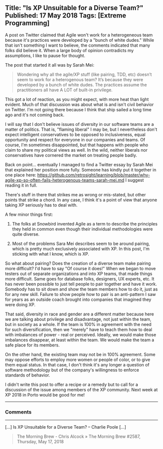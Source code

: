 Title: "Is XP Unsuitable for a Diverse Team?"
Published: 17 May 2018
Tags: [Extreme Programming]
---
A post on Twitter claimed that Agile won't work for a heterogeneous team because it's practices were developed by a "bunch of white dudes." While that isn't something I want to believe, the comments indicated that many folks did believe it. When a large body of opinion contradicts my assumptions, I like to pause for thought.

The post that started it all was by Sarah Mei:

>Wondering why all the agile/XP stuff (like pairing, TDD, etc) doesn’t seem to work for a heterogenous team? It’s because they were developed by a bunch of white dudes. The practices  assume the practitioners all have A LOT of built-in privilege.

This got a lot of reaction, as you might expect, with more heat than light evident. Much of that discussion was about what is and isn't civil behavior on Twitter. I'm not going there because I think that ship sailed a long time ago and it's not coming back.

I will say that I don't believe issues of diversity in our software teams are a matter of politics. That is, "flaming liberal" I may be, but I nevertheless don't expect intelligent conservatives to be opposed to inclusiveness, equal opportunity and respect for everyone in our companies and teams. Of course, I'm sometimes disappointed, but that happens with people who claim to share my political views as well. In the wild, neither liberals nor conservatives have cornered the market on treating people badly.

Back on point... eventually I managed to find a Twitter essay by Sarah Mei that explained her position more fully. Someone has kindly put it together in one place here: https://github.com/retrosight/learning/blob/master/why-agile-xp-so-often-fails-heterogenous-teams-sarah-mei.md I suggest reading it in full.

There's stuff in there that strikes me as wrong or mis-stated, but other points that strike a chord. In any case, I think it's a point of view that anyone taking XP seriously has to deal with.

A few minor things first:

1. The folks at Snowbird invented Agile as a term to describe the principles they held in common even though their individual methodologies were quite diverse.

2. Most of the problems Sara Mei describes seem to be around pairing, which is pretty much exclusively associated with XP. In this post, I'm sticking with what I know, which is XP.

So what about pairing? Does the creation of a diverse team make pairing more difficult? I'd have to say "Of course it does!" When we began to move testers out of separate organizations and into XP teams, that made things more difficult. Same goes for database folks, designers, UX experts, etc. It has never been possible to just tell people to pair together and have it work. Somebody has to sit down and show the team members how to do it, just as for any new skill. Failure to show people how to pair is an anti-pattern I saw for years as an outside coach brought into companies that imagined they were doing XP.

That said, diversity in race and gender are a different matter because here we are talking about privilege and disadvantage, not just within the team, but in society as a whole. If the team is 100% in agreement with the need for such diversification, then we "merely" have to teach them how to deal with imbalances of power - real or perceived. Ideally, we would make those imbalances disappear, at least within the team. We would make the team a safe place for its members.

On the other hand, the existing team may not be in 100% agreement. Some may oppose efforts to employ more women or people of color, or to give them equal status. In that case, I don't think it's any longer a question of software methodology but of the company's willingness to enforce standards of behavior.

I didn't write this post to offer a recipe or a remedy but to call for a discussion of the issue among members of the XP community. Next week at XP 2018 in Porto would be good for me!

---

### Comments

---

[&#8230;] Is XP Unsuitable for a Diverse Team? &#8211; Charlie Poole [&#8230;]
>The Morning Brew - Chris Alcock &raquo; The Morning Brew #2587, Thursday, May 17, 2018
